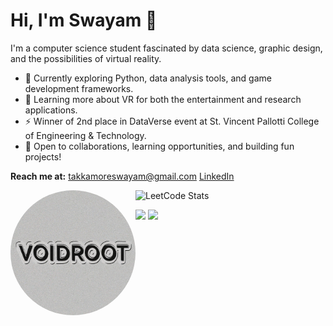 # Hi, I'm Swayam 👋

I'm a computer science student fascinated by data science, graphic design, and the possibilities of virtual reality.  

* 🔭 Currently exploring Python, data analysis tools, and game development frameworks.
* 🌱 Learning more about VR for both the entertainment and research applications.
* ⚡ Winner of 2nd place in DataVerse event at St. Vincent Pallotti College of Engineering & Technology. 
* 🤔 Open to collaborations, learning opportunities, and building fun projects!

**Reach me at:**
[takkamoreswayam@gmail.com](mailto:takkamoreswayam@gmail.com)
[LinkedIn](www.linkedin.com/in/swayam-voidroot) 

<img src="VoidRoot.png" width="200px" align="left" style="border-radius: 50%">

![LeetCode Stats](https://leetcard.jacoblin.cool/SwayamTakkamore?theme=dark&font=Roboto&border=1&radius=20)

![](https://raw.githubusercontent.com/takkamoreswayam/cf-stats/main/output/light_card.svg#gh-dark-mode-only)
![](https://raw.githubusercontent.com/takkamoreswayam/cf-stats/main/output/light_card.svg)

<!--
**SwayamTakkamore/SwayamTakkamore** is a ✨ _special_ ✨ repository because its `README.md` (this file) appears on your GitHub profile.

Here are some ideas to get you started:

- 🔭 I’m currently working on ...
- 🌱 I’m currently learning ...
- 👯 I’m looking to collaborate on ...
- 🤔 I’m looking for help with ...
- 💬 Ask me about ...
- 📫 How to reach me: ...
- 😄 Pronouns: ...
- ⚡ Fun fact: ...
-->
